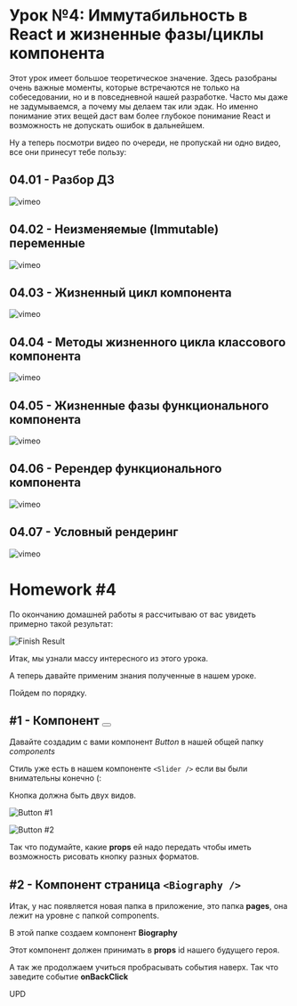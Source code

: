# Урок №4: Иммутабильность в React и жизненные фазы/циклы компонента

Этот урок имеет большое теоретическое значение. Здесь разобраны очень важные моменты, которые встречаются не только на
собеседовании, но и в повседневной нашей разработке. Часто мы даже не задумываемся, а почему мы делаем так или эдак. Но
именно понимание этих вещей даст вам более глубокое понимание React и возможность не допускать ошибок в дальнейшем.

Ну а теперь посмотри видео по очереди, не пропускай ни одно видео, все они принесут тебе пользу:

## 04.01 - Разбор ДЗ

![vimeo](https://vimeo.com/700481232)

## 04.02 - Неизменяемые (Immutable) переменные

![vimeo](https://vimeo.com/700481326)


## 04.03 - Жизненный цикл компонента

![vimeo](https://vimeo.com/700483500)


## 04.04 - Методы жизненного цикла классового компонента

![vimeo](https://vimeo.com/700486681)

## 04.05 - Жизненные фазы функционального компонента

![vimeo](https://vimeo.com/700486760)


## 04.06 - Ререндер функционального компонента

![vimeo](https://vimeo.com/700486853)


## 04.07 - Условный рендеринг

![vimeo](https://vimeo.com/700487390)


# Homework #4

По окончанию домашней работы я рассчитываю от вас увидеть примерно такой результат:

![Finish Result](https://firebasestorage.googleapis.com/v0/b/it-course-84ddd.appspot.com/o/course%2Freact%2F04%2FFinishResult.gif?alt=media&token=8f742c15-f3bd-4428-b0b8-146eaabf58ec)

Итак, мы узнали массу интересного из этого урока.

А теперь давайте применим знания полученные в нашем уроке.

Пойдем по порядку.

## #1 - Компонент <Button />

Давайте создадим с вами компонент *Button* в нашей общей папку *components*

Стиль уже есть в нашем компоненте `<Slider />` если вы были внимательны конечно (:

Кнопка должна быть двух видов.

![Button #1](https://firebasestorage.googleapis.com/v0/b/it-course-84ddd.appspot.com/o/course%2Freact%2F04%2FScreenshot%202022-04-19%20at%208.55.38%20PM.png?alt=media&token=7c441988-0764-4881-b947-9cc2386a4c0b)

![Button #2](https://firebasestorage.googleapis.com/v0/b/it-course-84ddd.appspot.com/o/course%2Freact%2F04%2FScreenshot%202022-04-19%20at%208.55.46%20PM.png?alt=media&token=4069b021-ec61-4b8e-8535-3c70c87ecb15)

Так что подумайте, какие **props** ей надо передать чтобы иметь возможность рисовать кнопку разных форматов.

## #2 - Компонент страница `<Biography />`

Итак, у нас появляется новая папка в приложение, это папка **pages**, она лежит на уровне с папкой components.

В этой папке создаем компонент **Biography**

Этот компонент должен принимать в **props** id нашего будущего героя.

А так же продолжаем учиться пробрасывать события наверх. Так что заведите событие **onBackClick**

UPD
